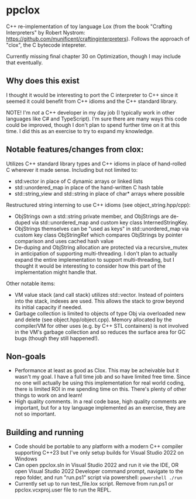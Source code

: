 # ppclox

C++ re-implementation of toy language Lox (from the book "Crafting Interpreters" by Robert Nystrom: https://github.com/munificent/craftinginterpreters). Follows the approach of "clox", the C bytecode intepreter.

Currently missing final chapter 30 on Optimization, though I may include that eventually.

## Why does this exist

I thought it would be interesting to port the C interpreter to C++ since it seemed it could benefit from C++ idioms and the C++ standard library.

NOTE! I'm *not* a C++ developer in my day job (I typically work in other languages like C# and TypeScript). I'm sure there are many ways this code could be improved, though I don't plan to spend further time on it at this time. I did this as an exercise to try to expand my knowledge.

## Notable features/changes from clox:

Utilizes C++ standard library types and C++ idioms in place of hand-rolled C wherever it made sense. Including but not limited to:

* std:vector in place of C dynamic arrays or linked lists
* std::unordered_map in place of the hand-written C hash table
* std::string_view and std::string in place of char* arrays where possible

Restructured string interning to use C++ idioms (see object_string.hpp/cpp):
     
* ObjStrings own a std::string private member, and ObjStrings are de-duped via std::unordered_map and custom key class InternedStringKey.
* ObjStrings themselves can be "used as keys" in std::unordered_map via custom key class ObjStringRef which compares ObjStrings by pointer comparison and uses cached hash value
* De-duping and ObjString allocation are protected via a recursive_mutex in anticipation of supporting multi-threading. I don't plan to actually expand the entire implementation to support multi-threading, but I thought it would be interesting to consider how this part of the implementation might handle that.

Other notable items:

* VM value stack (and call stack) utilizes std::vector. Instead of pointers into the stack, indexes are used. This allows the stack to grow beyond its initial capacity if needed.
* Garbage collection is limited to objects of type Obj via overloaded new and delete (see object.hpp/object.cpp). Memory allocated by the compiler/VM for other uses (e.g. by C++ STL containers) is not involved in the VM's garbage collection and so reduces the surface area for GC bugs (though they still happened!).

## Non-goals

* Performance at least as good as Clox. This may be acheivable but it wasn't my goal. I have a full time job and so have limited free time. Since no one will actually be using this implementation for real world coding, there is limited ROI in me spending time on this. There's plenty of other things to work on and learn!
* High quality comments. In a real code base, high quality comments are important, but for a toy language implemented as an exercise, they are not so important.

## Building and running

* Code should be portable to any platform with a modern C++ compiler supporting C++23 but I've only setup builds for Visual Studio 2022 on Windows
* Can open ppclox.sln in Visual Studio 2022 and run it vie the IDE, OR open Visual Studio 2022 Developer command prompt, navigate to the repo folder, and run "run.ps1" script via powershell: `powershell ./run`
* Currently set up to run test_file.lox script. Remove from run.ps1 or ppclox.vcxproj.user file to run the REPL.



